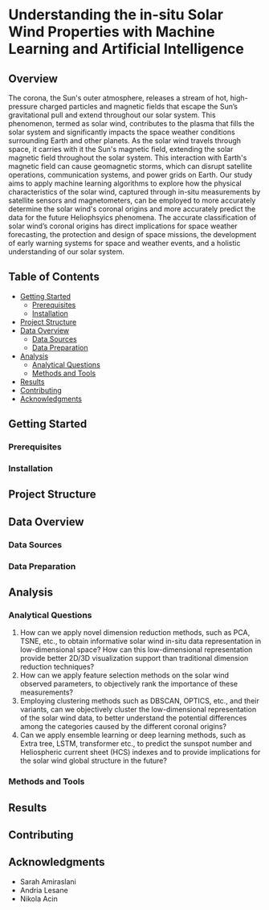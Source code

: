 # Understanding the in-situ Solar Wind Properties with Machine Learning and Artificial Intelligence

## Overview
The corona, the Sun's outer atmosphere, releases a stream of hot, high-pressure charged particles and magnetic fields that escape the Sun’s gravitational pull and extend throughout our solar system. This phenomenon, termed as solar wind, contributes to the plasma that fills the solar system and significantly impacts the space weather conditions surrounding Earth and other planets. As the solar wind travels through space, it carries with it the Sun's magnetic field, extending the solar magnetic field throughout the solar system. This interaction with Earth's magnetic field can cause geomagnetic storms, which can disrupt satellite operations, communication systems, and power grids on Earth. Our study aims to apply machine learning algorithms to explore how the physical characteristics of the solar wind, captured through in-situ measurements by satellite sensors and magnetometers, can be employed to more accurately determine the solar wind's coronal origins and more accurately predict the data for the future Heliophsyics phenomena. The accurate classification of solar wind’s coronal origins has direct implications for space weather forecasting, the protection and design of space missions, the development of early warning systems for space and weather events, and a holistic understanding of our solar system. 

## Table of Contents

- [Getting Started](#getting-started)
  - [Prerequisites](#prerequisites)
  - [Installation](#installation)
- [Project Structure](#project-structure)
- [Data Overview](#data-overview)
  - [Data Sources](#data-sources)
  - [Data Preparation](#data-preparation)
- [Analysis](#analysis)
  - [Analytical Questions](#analytical-questions)
  - [Methods and Tools](#methods-and-tools)
- [Results](#results)
- [Contributing](#contributing)
- [Acknowledgments](#acknowledgments)

## Getting Started

### Prerequisites

### Installation

## Project Structure

## Data Overview
### Data Sources
### Data Preparation

## Analysis

### Analytical Questions
1. How can we apply novel dimension reduction methods, such as PCA, TSNE, etc., to obtain informative solar wind in-situ data representation in low-dimensional space? How can this low-dimensional representation provide better 2D/3D visualization support than traditional dimension reduction techniques?
2. How can we apply feature selection methods on the solar wind observed parameters, to objectively rank the importance of these measurements?
3. Employing clustering methods such as DBSCAN, OPTICS, etc., and their variants, can we objectively cluster the low-dimensional representation of the solar wind data, to better understand the potential differences among the categories caused by the different coronal origins?
4. Can we apply ensemble learning or deep learning methods, such as Extra tree, LSTM, transformer etc., to predict the sunspot number and Heliospheric current sheet (HCS) indexes and to provide implications for the solar wind global structure in the future?


### Methods and Tools


## Results
## Contributing
## Acknowledgments
- Sarah Amiraslani
- Andria Lesane
- Nikola Acin



